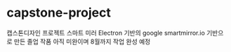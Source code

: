 # capstone-project
캡스톤디자인 프로젝트
스마트 미러
Electron 기반의 google smartmirror.io 기반으로 만든 졸업 작품
아직 미완이며 8월까지 작업 완성 예정
